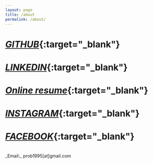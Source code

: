 ```yaml
---
layout: page
title: /about
permalink: /about/
---
```

# [_GITHUB_](https://github.com/prob1995/){:target="_blank"}
# [_LINKEDIN_](https://www.linkedin.com/in/polin-liao/){:target="_blank"}
# [_Online resume_](https://prob1995.github.io/p_resume){:target="_blank"}
# [_INSTAGRAM_](https://www.instagram.com/ppppolin/){:target="_blank"}
# [_FACEBOOK_](https://www.facebook.com/polin.liao){:target="_blank"}
<br>
_Email:_ prob1995[at]gmail.com 

<!-- # jekyll-theme-console

A jekyll theme with inspiration from linux consoles for hackers, developers and script kiddies.
You can find the source code for this theme at [github.com/b2a3e8/jekyll-theme-console](https://github.com/b2a3e8/jekyll-theme-console).

## What is jekyll?

Jekyll is a simple, blog-aware, static site generator for personal, project, or organization sites. Written in Ruby by Tom Preston-Werner, GitHub's co-founder, it is distributed under an open source license.
<br />Instead of using databases, Jekyll takes the content, renders Markdown or Textile and Liquid templates, and produces a complete, static website ready to be served by Apache HTTP Server, Nginx or another web server. Jekyll is the engine behind GitHub Pages, a GitHub feature that allows users to host websites based on their GitHub repositories for no additional cost. -->
